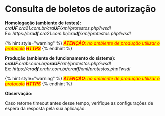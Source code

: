 # Consulta de boletos de autorização

**Homologação (ambiente de testes):**\
_cra**UF**.cra21.com.br/cra**UF**/xml/protestos.php?wsdl_\
Ex: _https://cra**df**.cra21.com.br/cra**df**/xml/protestos.php?wsdl_

{% hint style="warning" %}
_<mark style="color:red;background-color:yellow;">**ATENÇÃO**</mark><mark style="color:red;background-color:yellow;">: no ambiente de produção utilizar o protocolo</mark> <mark style="color:red;background-color:yellow;"></mark><mark style="color:red;background-color:yellow;">**HTTPS**</mark>_
{% endhint %}

**Produção (ambiente de funcionamento do sistema):**\
_**craUF**.crabr.com.br/**craUF**/xml/protestos.php?wsdl_\
Ex: _https://cra**df**.crabr.com.br/cra**df**/xml/protestos.php?wsdl_

{% hint style="warning" %}
_<mark style="color:red;background-color:yellow;">**ATENÇÃO**</mark><mark style="color:red;background-color:yellow;">: no ambiente de produção utilizar o protocolo</mark> <mark style="color:red;background-color:yellow;"></mark><mark style="color:red;background-color:yellow;">**HTTPS**</mark>_
{% endhint %}

**Observação:**

Caso retorne timeout antes desse tempo, verifique as configurações de espera da resposta pela sua aplicação.
